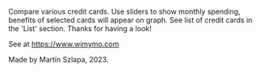 Compare various credit cards.
Use sliders to show monthly spending, benefits of selected cards will appear on graph.
See list of credit cards in the 'List' section.
Thanks for having a look!

See at https://www.wimymo.com

Made by Martin Szlapa, 2023.
